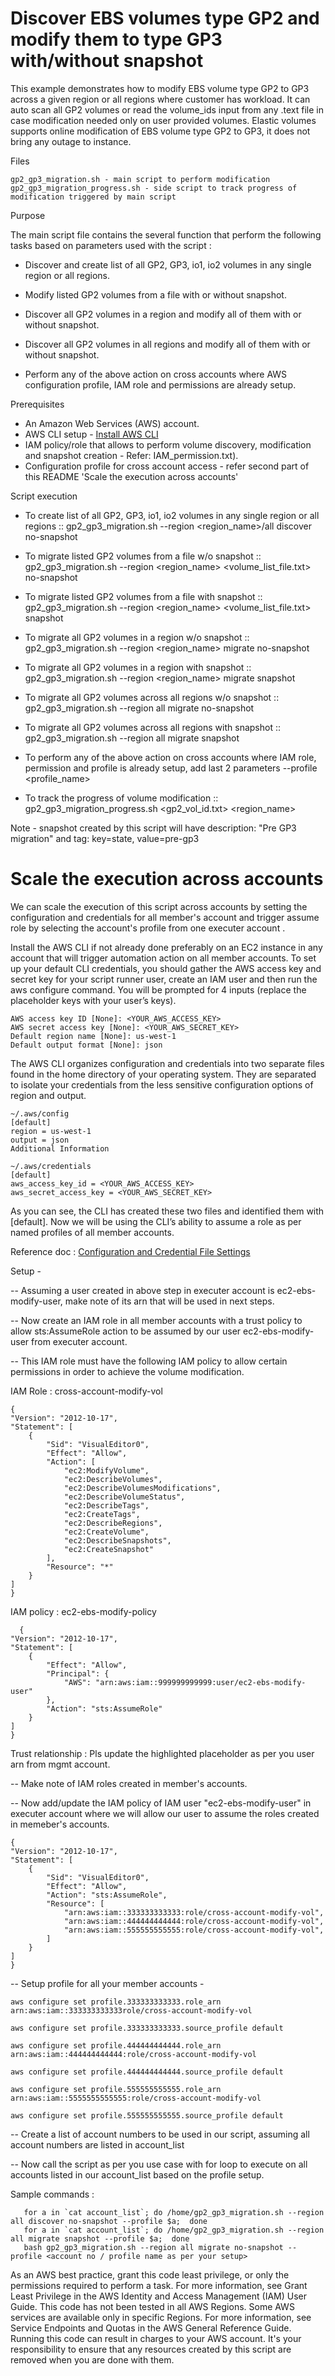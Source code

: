 # Discover EBS volumes type GP2 and modify them to type GP3 with/without snapshot

This example demonstrates how to modify EBS volume type GP2 to GP3 across a given region or all regions where customer has workload. It can auto scan all GP2 volumes or read the volume_ids input from any .text file in case modification needed only on user provided volumes.
Elastic volumes supports online modification of EBS volume type GP2 to GP3, it does not bring any outage to instance. 

Files

    gp2_gp3_migration.sh - main script to perform modification
    gp2_gp3_migration_progress.sh - side script to track progress of modification triggered by main script
   

Purpose

The main script file contains the several function that perform the following tasks based on parameters used with the script :

   - Discover and create list of all GP2, GP3, io1, io2 volumes in any single region or all regions.

   - Modify listed GP2 volumes from a file with or without snapshot.

   - Discover all GP2 volumes in a region and modify all of them with or without snapshot.

   - Discover all GP2 volumes in all regions and modify all of them with or without snapshot.

   - Perform any of the above action on cross accounts where AWS configuration profile, IAM role and permissions are already setup.

Prerequisites

- An Amazon Web Services (AWS) account.
- AWS CLI setup - [Install AWS CLI](http://docs.aws.amazon.com/cli/latest/userguide/installing.html)
- IAM policy/role that allows to perform volume discovery, modification and snapshot creation - Refer: IAM_permission.txt).
- Configuration profile for cross account access - refer second part of this README 'Scale the execution across accounts'


Script execution

- To create list of all GP2, GP3, io1, io2 volumes in any single region or all regions ::  gp2_gp3_migration.sh --region <region_name>/all discover no-snapshot

- To migrate listed GP2 volumes from a file w/o snapshot ::  gp2_gp3_migration.sh --region <region_name> <volume_list_file.txt> no-snapshot

- To migrate listed GP2 volumes from a file with snapshot ::  gp2_gp3_migration.sh --region <region_name> <volume_list_file.txt> snapshot

- To migrate all GP2 volumes in a region w/o snapshot ::  gp2_gp3_migration.sh --region <region_name> migrate no-snapshot

- To migrate all GP2 volumes in a region with snapshot ::  gp2_gp3_migration.sh --region <region_name> migrate snapshot

- To migrate all GP2 volumes across all regions w/o snapshot ::  gp2_gp3_migration.sh --region all migrate no-snapshot

- To migrate all GP2 volumes across all regions with snapshot ::  gp2_gp3_migration.sh --region all migrate snapshot

- To perform any of the above action on cross accounts where IAM role, permission and profile is already setup, add last 2 parameters --profile <profile_name>

- To track the progress of volume modification :: gp2_gp3_migration_progress.sh <gp2_vol_id.txt> <region_name>

Note - snapshot created by this script will have description: "Pre GP3 migration" and tag: key=state, value=pre-gp3


# Scale the execution across accounts 

We can scale the execution of this script across accounts by setting the configuration and credentials for all member's account and trigger assume role by selecting the account's profile from one executer account .
 

Install the AWS CLI if not already done preferably on an EC2 instance in any account that will trigger automation action on all member accounts. To set up your default CLI credentials, you should gather the AWS access key and secret key for your script runner user, create an IAM user and then run the aws configure command. You will be prompted for 4 inputs (replace the placeholder keys with your user’s keys).


    AWS access key ID [None]: <YOUR_AWS_ACCESS_KEY>
    AWS secret access key [None]: <YOUR_AWS_SECRET_KEY>
    Default region name [None]: us-west-1
    Default output format [None]: json

The AWS CLI organizes configuration and credentials into two separate files found in the home directory of your operating system. They are separated to isolate your credentials from the less sensitive configuration options of region and output.

    ~/.aws/config
    [default]
    region = us-west-1
    output = json
    Additional Information

    ~/.aws/credentials
    [default]
    aws_access_key_id = <YOUR_AWS_ACCESS_KEY>
    aws_secret_access_key = <YOUR_AWS_SECRET_KEY>

As you can see, the CLI has created these two files and identified them with [default]. Now we will be using the CLI’s ability to assume a role as per named profiles of all member accounts. 

Reference doc : [Configuration and Credential File Settings](https://docs.aws.amazon.com/cli/latest/userguide/cli-configure-files.html)

Setup -

-- Assuming a user created in above step in executer account is  ec2-ebs-modify-user, make note of its arn that will be used in next steps.

-- Now create an IAM role in all member accounts with a trust policy to allow  sts:AssumeRole action to be assumed by our user ec2-ebs-modify-user from executer account. 

-- This IAM role must have the following IAM policy to allow certain permissions in order to achieve the volume modification. 

IAM Role : cross-account-modify-vol

    {
    "Version": "2012-10-17",
    "Statement": [
        {
            "Sid": "VisualEditor0",
            "Effect": "Allow",
            "Action": [
                "ec2:ModifyVolume",
                "ec2:DescribeVolumes",
                "ec2:DescribeVolumesModifications",
                "ec2:DescribeVolumeStatus",
                "ec2:DescribeTags",
                "ec2:CreateTags",
                "ec2:DescribeRegions",
                "ec2:CreateVolume",
                "ec2:DescribeSnapshots",
                "ec2:CreateSnapshot"
            ],
            "Resource": "*"
        }
    ]
    }


IAM policy : ec2-ebs-modify-policy

      {
    "Version": "2012-10-17",
    "Statement": [
        {
            "Effect": "Allow",
            "Principal": {
                "AWS": "arn:aws:iam::999999999999:user/ec2-ebs-modify-user"
            },
            "Action": "sts:AssumeRole"
        }
    ]
    }
Trust relationship : Pls update the highlighted placeholder as per you user arn from mgmt account.

-- Make note of IAM roles created in member's accounts.

-- Now add/update the IAM policy of IAM user "ec2-ebs-modify-user" in executer account where we will allow our user to assume the roles created in memeber's accounts.

    {
    "Version": "2012-10-17",
    "Statement": [
        {
            "Sid": "VisualEditor0",
            "Effect": "Allow",
            "Action": "sts:AssumeRole",
            "Resource": [
                "arn:aws:iam::333333333333:role/cross-account-modify-vol",
                "arn:aws:iam::444444444444:role/cross-account-modify-vol",
                "arn:aws:iam::555555555555:role/cross-account-modify-vol",
            ]
        }
    ]
    }

-- Setup profile for all your member accounts -

    aws configure set profile.333333333333.role_arn arn:aws:iam::333333333333role/cross-account-modify-vol

    aws configure set profile.333333333333.source_profile default

    aws configure set profile.444444444444.role_arn arn:aws:iam::444444444444:role/cross-account-modify-vol

    aws configure set profile.444444444444.source_profile default

    aws configure set profile.555555555555.role_arn arn:aws:iam::5555555555555:role/cross-account-modify-vol

    aws configure set profile.555555555555.source_profile default

--  Create a list of account numbers to be used in our script, assuming all account numbers are listed in account_list
    
--  Now call the script as per you use case with for loop to execute on all accounts listed in our account_list based on the profile setup.

Sample commands :

       for a in `cat account_list`; do /home/gp2_gp3_migration.sh --region all discover no-snapshot --profile $a;  done 
       for a in `cat account_list`; do /home/gp2_gp3_migration.sh --region all migrate snapshot --profile $a;  done 
       bash gp2_gp3_migration.sh --region all migrate no-snapshot --profile <account no / profile name as per your setup>
     


As an AWS best practice, grant this code least privilege, or only the permissions required to perform a task. For more information, see Grant Least Privilege in the AWS Identity and Access Management (IAM) User Guide.
    This code has not been tested in all AWS Regions. Some AWS services are available only in specific Regions. For more information, see Service Endpoints and Quotas in the AWS General Reference Guide.
    Running this code can result in charges to your AWS account. It's your responsibility to ensure that any resources created by this script are removed when you are done with them.
